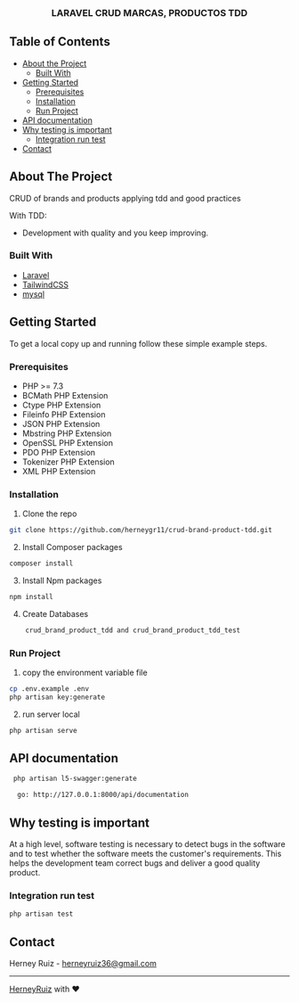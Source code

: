 <!-- PROJECT LOGO -->
<br />
<p align="center">
  <h3 align="center">LARAVEL CRUD MARCAS, PRODUCTOS TDD</h3>
</p>

<!-- TABLE OF CONTENTS -->
## Table of Contents

* [About the Project](#about-the-project)
  * [Built With](#built-with)
* [Getting Started](#getting-started)
  * [Prerequisites](#prerequisites)
  * [Installation](#installation)
  * [Run Project](#run-project)
* [API documentation](#api-documentation)
* [Why testing is important](#why-testing-is-important)
  * [Integration run test](#integration-run-test)
* [Contact](#contact)



<!-- ABOUT THE PROJECT -->
## About The Project

CRUD of brands and products applying tdd and good practices

With TDD:
* Development with quality and you keep improving.

### Built With

* [Laravel](https://laravel.com)
* [TailwindCSS](https://tailwindcss.com/)
* [mysql](https://dev.mysql.com/doc/)


<!-- GETTING STARTED -->
## Getting Started

To get a local copy up and running follow these simple example steps.

### Prerequisites

* PHP >= 7.3
* BCMath PHP Extension
* Ctype PHP Extension
* Fileinfo PHP Extension
* JSON PHP Extension
* Mbstring PHP Extension
* OpenSSL PHP Extension
* PDO PHP Extension
* Tokenizer PHP Extension
* XML PHP Extension

### Installation

1. Clone the repo
```sh
git clone https://github.com/herneygr11/crud-brand-product-tdd.git
```

2. Install Composer packages
```sh
composer install
```

3. Install Npm packages
```sh
npm install
```

4. Create Databases
```sh
    crud_brand_product_tdd and crud_brand_product_tdd_test
```

### Run Project

1. copy the environment variable file
```sh
cp .env.example .env
php artisan key:generate
```

2. run server local
```sh
php artisan serve
```

## API documentation
```sh
 php artisan l5-swagger:generate
```

```sh
  go: http://127.0.0.1:8000/api/documentation
```

## Why testing is important
At a high level, software testing is necessary to detect bugs in the software and to test whether the software meets the customer's requirements. This helps the development team correct bugs and deliver a good quality product.

### Integration run test

```sh
php artisan test
```
<!-- CONTACT -->
## Contact

Herney Ruiz - herneyruiz36@gmail.com

---
[HerneyRuiz](https://github.com/RuizHerney) with ❤️